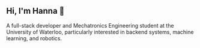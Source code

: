 ## Hi, I'm Hanna 👋

A full-stack developer and Mechatronics Engineering student at the University of Waterloo, particularly interested in backend systems, machine learning, and robotics.
